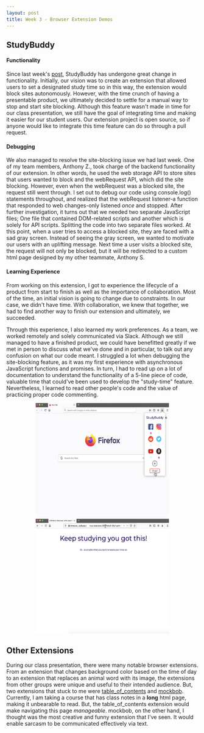 ```yaml
---
layout: post
title: Week 3 - Browser Extension Demos
---
```


## StudyBuddy
#### Functionality
Since last week's [post](https://nyu-ossd-s20.github.io/Jen-Lopez-weekly/week02/), StudyBuddy has undergone great change in functionality. Initially, our vision was to create an extension that allowed users to set a designated study time so in this way, the extension would block sites autonomously. However, with the time crunch of having a presentable product, we ultimately decided to settle for a manual way to stop and start site blocking. Although this feature wasn't made in time for our class presentation, we still have the goal of integrating time and making it easier for our student users. Our extension project is open source, so if anyone would like to integrate this time feature can do so through a pull request. 

#### Debugging
We also managed to resolve the site-blocking issue we had last week. One of my team members, Anthony Z., took charge of the backend functionality of our extension. In other words, he used the web storage API to store sites that users wanted to block and the webRequest API, which did the site blocking. However, even when the webRequest was a blocked site, the request still went through. I set out to debug our code using console.log() statements throughout, and realized that the webRequest listener-a function that responded to web changes-only listened *once* and stopped. After further investigation, it turns out that we needed two separate JavaScript files; One file that contained DOM-related scripts and another which is solely for API scripts. Splitting the code into two separate files worked. At this point, when a user tries to access a blocked site, they are faced with a sad gray screen. Instead of seeing the gray screen, we wanted to motivate our users with an uplifting message. Next time a user visits a blocked site, the request will not only be blocked, but it will be redirected to a custom html page designed by my other teammate, Anthony S.

#### Learning Experience 
From working on this extension, I got to experience the lifecycle of a product from start to finish as well as the importance of collaboration. Most of the time, an initial vision is going to change due to constraints. In our case, we didn't have time. With collaboration, we knew that together, we had to find another way to finish our extension and ultimately, we succeeded.

Through this experience, I also learned my work preferences. As a team, we worked remotely and solely communicated via Slack. Although we still managed to have a finished product, we could have benefitted greatly if we met in person to discuss what we've done and in particular, to talk out any confusion on what our code meant. I struggled a lot when debugging the site-blocking feature, as it was my first experience with asynchronous JavaScript functions and promises. In turn, I had to read up on a lot of documentation to understand the functionality of a 5-line piece of code, valuable time that could've been used to develop the "study-time" feature. Nevertheless, I learned to read other people's code and the value of practicing proper code commenting. 

<p align = "center">
  <img src="../images/p1.png" width = "350" height = "300">
  <img src="../images/p2.png" width = "350" height = "300">
</p>

## Other Extensions
During our class presentation, there were many notable browser extensions. From an extension that changes background color based on the time of day to an extension that replaces an animal word with its image, the extensions from other groups were unique and useful to their intended audience. But, two extensions that stuck to me were [table_of_contents](https://github.com/nyu-ossd-s20/table_of_contents) and [mockbob](https://github.com/nyu-ossd-s20/mockbob). Currently, I am taking a course that has class notes in a **long** html page, making it unbearable to read. But, the table_of_contents extension would make navigating this page *manageable*. mockbob, on the other hand, I thought was the most creative and funny extension that I've seen. It would enable sarcasm to be communicated effectively via text.
